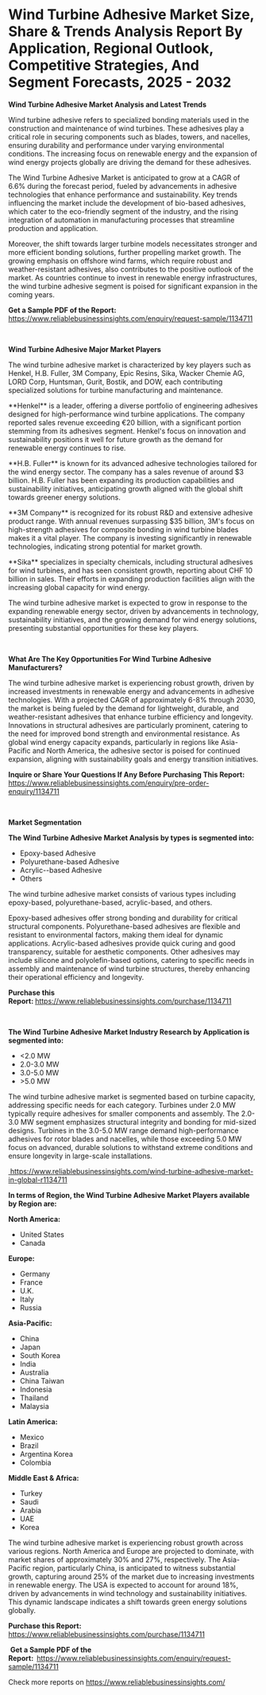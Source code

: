 <p><h1>Wind Turbine Adhesive Market Size, Share & Trends Analysis Report By Application, Regional Outlook, Competitive Strategies, And Segment Forecasts, 2025 - 2032</h1></p><p><strong>Wind Turbine Adhesive Market Analysis and Latest Trends</strong></p>
<p><p>Wind turbine adhesive refers to specialized bonding materials used in the construction and maintenance of wind turbines. These adhesives play a critical role in securing components such as blades, towers, and nacelles, ensuring durability and performance under varying environmental conditions. The increasing focus on renewable energy and the expansion of wind energy projects globally are driving the demand for these adhesives.</p><p>The Wind Turbine Adhesive Market is anticipated to grow at a CAGR of 6.6% during the forecast period, fueled by advancements in adhesive technologies that enhance performance and sustainability. Key trends influencing the market include the development of bio-based adhesives, which cater to the eco-friendly segment of the industry, and the rising integration of automation in manufacturing processes that streamline production and application.</p><p>Moreover, the shift towards larger turbine models necessitates stronger and more efficient bonding solutions, further propelling market growth. The growing emphasis on offshore wind farms, which require robust and weather-resistant adhesives, also contributes to the positive outlook of the market. As countries continue to invest in renewable energy infrastructures, the wind turbine adhesive segment is poised for significant expansion in the coming years.</p></p>
<p><strong>Get a Sample PDF of the Report:&nbsp;</strong> <a href="https://www.reliablebusinessinsights.com/enquiry/request-sample/1134711?utm_campaign=3109&utm_medium=2&utm_source=Github&utm_content=ia&utm_term=25032025&utm_id=wind-turbine-adhesive">https://www.reliablebusinessinsights.com/enquiry/request-sample/1134711</a></p>
<p>&nbsp;</p>
<p><strong>Wind Turbine Adhesive Major Market Players</strong></p>
<p><p>The wind turbine adhesive market is characterized by key players such as Henkel, H.B. Fuller, 3M Company, Epic Resins, Sika, Wacker Chemie AG, LORD Corp, Huntsman, Gurit, Bostik, and DOW, each contributing specialized solutions for turbine manufacturing and maintenance.</p><p>**Henkel** is a leader, offering a diverse portfolio of engineering adhesives designed for high-performance wind turbine applications. The company reported sales revenue exceeding €20 billion, with a significant portion stemming from its adhesives segment. Henkel's focus on innovation and sustainability positions it well for future growth as the demand for renewable energy continues to rise.</p><p>**H.B. Fuller** is known for its advanced adhesive technologies tailored for the wind energy sector. The company has a sales revenue of around $3 billion. H.B. Fuller has been expanding its production capabilities and sustainability initiatives, anticipating growth aligned with the global shift towards greener energy solutions.</p><p>**3M Company** is recognized for its robust R&D and extensive adhesive product range. With annual revenues surpassing $35 billion, 3M's focus on high-strength adhesives for composite bonding in wind turbine blades makes it a vital player. The company is investing significantly in renewable technologies, indicating strong potential for market growth.</p><p>**Sika** specializes in specialty chemicals, including structural adhesives for wind turbines, and has seen consistent growth, reporting about CHF 10 billion in sales. Their efforts in expanding production facilities align with the increasing global capacity for wind energy.</p><p>The wind turbine adhesive market is expected to grow in response to the expanding renewable energy sector, driven by advancements in technology, sustainability initiatives, and the growing demand for wind energy solutions, presenting substantial opportunities for these key players.</p></p>
<p>&nbsp;</p>
<p><strong>What Are The Key Opportunities For Wind Turbine Adhesive Manufacturers?</strong></p>
<p><p>The wind turbine adhesive market is experiencing robust growth, driven by increased investments in renewable energy and advancements in adhesive technologies. With a projected CAGR of approximately 6-8% through 2030, the market is being fueled by the demand for lightweight, durable, and weather-resistant adhesives that enhance turbine efficiency and longevity. Innovations in structural adhesives are particularly prominent, catering to the need for improved bond strength and environmental resistance. As global wind energy capacity expands, particularly in regions like Asia-Pacific and North America, the adhesive sector is poised for continued expansion, aligning with sustainability goals and energy transition initiatives.</p></p>
<p><strong>Inquire or Share Your Questions If Any Before Purchasing This Report:</strong> <a href="https://www.reliablebusinessinsights.com/enquiry/pre-order-enquiry/1134711?utm_campaign=3109&utm_medium=2&utm_source=Github&utm_content=ia&utm_term=25032025&utm_id=wind-turbine-adhesive">https://www.reliablebusinessinsights.com/enquiry/pre-order-enquiry/1134711</a></p>
<p>&nbsp;</p>
<p><strong>Market Segmentation</strong></p>
<p><strong>The Wind Turbine Adhesive Market Analysis by types is segmented into:</strong></p>
<p><ul><li>Epoxy-based Adhesive</li><li>Polyurethane-based Adhesive</li><li>Acrylic--based Adhesive</li><li>Others</li></ul></p>
<p><p>The wind turbine adhesive market consists of various types including epoxy-based, polyurethane-based, acrylic-based, and others. </p><p>Epoxy-based adhesives offer strong bonding and durability for critical structural components. Polyurethane-based adhesives are flexible and resistant to environmental factors, making them ideal for dynamic applications. Acrylic-based adhesives provide quick curing and good transparency, suitable for aesthetic components. Other adhesives may include silicone and polyolefin-based options, catering to specific needs in assembly and maintenance of wind turbine structures, thereby enhancing their operational efficiency and longevity.</p></p>
<p><strong>Purchase this Report:&nbsp;</strong><a href="https://www.reliablebusinessinsights.com/purchase/1134711?utm_campaign=3109&utm_medium=2&utm_source=Github&utm_content=ia&utm_term=25032025&utm_id=wind-turbine-adhesive">https://www.reliablebusinessinsights.com/purchase/1134711</a></p>
<p>&nbsp;</p>
<p><strong>The Wind Turbine Adhesive Market Industry Research by Application is segmented into:</strong></p>
<p><ul><li><2.0 MW</li><li>2.0-3.0 MW</li><li>3.0-5.0 MW</li><li>>5.0 MW</li></ul></p>
<p><p>The wind turbine adhesive market is segmented based on turbine capacity, addressing specific needs for each category. Turbines under 2.0 MW typically require adhesives for smaller components and assembly. The 2.0-3.0 MW segment emphasizes structural integrity and bonding for mid-sized designs. Turbines in the 3.0-5.0 MW range demand high-performance adhesives for rotor blades and nacelles, while those exceeding 5.0 MW focus on advanced, durable solutions to withstand extreme conditions and ensure longevity in large-scale installations.</p></p>
<p><a href="https://www.reliablebusinessinsights.com/wind-turbine-adhesive-market-in-global-r1134711?utm_campaign=3109&utm_medium=2&utm_source=Github&utm_content=ia&utm_term=25032025&utm_id=wind-turbine-adhesive">&nbsp;https://www.reliablebusinessinsights.com/wind-turbine-adhesive-market-in-global-r1134711</a></p>
<p><strong>In terms of Region, the Wind Turbine Adhesive Market Players available by Region are:</strong></p>
<p>
    <p> <strong> North America: </strong>
        <ul>
            <li>United States</li>
            <li>Canada</li>
        </ul>
        </p> 
    <p> <strong> Europe: </strong>
        <ul>
            <li>Germany</li>
            <li>France</li>
            <li>U.K.</li>
            <li>Italy</li>
            <li>Russia</li>
        </ul>
        </p> 
    <p> <strong> Asia-Pacific: </strong>
        <ul>
            <li>China</li>
            <li>Japan</li>
            <li>South Korea</li>
            <li>India</li>
            <li>Australia</li>
            <li>China Taiwan</li>
            <li>Indonesia</li>
            <li>Thailand</li>
            <li>Malaysia</li>
        </ul>
        </p> 
    <p> <strong> Latin America: </strong>
        <ul>
            <li>Mexico</li>
            <li>Brazil</li>
            <li>Argentina Korea</li>
            <li>Colombia</li>
        </ul>
        </p> 
    <p> <strong> Middle East & Africa: </strong>
        <ul>
            <li>Turkey</li>
            <li>Saudi</li>
            <li>Arabia</li>
            <li>UAE</li>
            <li>Korea</li>
        </ul>
    </p>
    </p>
<p><p>The wind turbine adhesive market is experiencing robust growth across various regions. North America and Europe are projected to dominate, with market shares of approximately 30% and 27%, respectively. The Asia-Pacific region, particularly China, is anticipated to witness substantial growth, capturing around 25% of the market due to increasing investments in renewable energy. The USA is expected to account for around 18%, driven by advancements in wind technology and sustainability initiatives. This dynamic landscape indicates a shift towards green energy solutions globally.</p></p>
<p><strong>Purchase this Report: </strong><a href="https://www.reliablebusinessinsights.com/purchase/1134711?utm_campaign=3109&utm_medium=2&utm_source=Github&utm_content=ia&utm_term=25032025&utm_id=wind-turbine-adhesive">https://www.reliablebusinessinsights.com/purchase/1134711</a></p>
<p>&nbsp;<strong>Get a Sample PDF of the Report:&nbsp;&nbsp;</strong><a href="https://www.reliablebusinessinsights.com/enquiry/request-sample/1134711?utm_campaign=3109&utm_medium=2&utm_source=Github&utm_content=ia&utm_term=25032025&utm_id=wind-turbine-adhesive">https://www.reliablebusinessinsights.com/enquiry/request-sample/1134711</a></p>
<p><strong></strong></p>
<p>Check more reports on <a href="https://www.reliablebusinessinsights.com/?utm_campaign=3109&utm_medium=2&utm_source=Github&utm_content=ia&utm_term=25032025&utm_id=wind-turbine-adhesive">https://www.reliablebusinessinsights.com/</a></p>